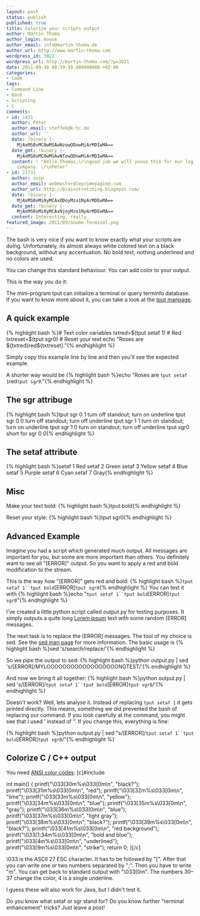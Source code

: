 ```yaml
---
layout: post
status: publish
published: true
title: Colorize your scripts output
author: Martin Thoma
author_login: moose
author_email: info@martin-thoma.de
author_url: http://www.martin-thoma.com
wordpress_id: 3021
wordpress_url: http://martin-thoma.com/?p=3021
date: 2011-09-30 08:59:59.000000000 +02:00
categories:
- Code
tags:
- Command Line
- Bash
- Scripting
- C
comments:
- id: 1431
  author: Peter
  author_email: steffek@k-tc.de
  author_url: ''
  date: !binary |-
    MjAxMS0xMC0wMSAwNzowODowMiArMDIwMA==
  date_gmt: !binary |-
    MjAxMS0xMC0wMSAwNTowODowMiArMDIwMA==
  content: ! "Hello Thomas,\r\ngood job we will youse this for our log output in our
    company. \r\nPeter"
- id: 21731
  author: snip
  author_email: webmaster@leprimepagine.com
  author_url: http://brainstretching.blogspot.com/
  date: !binary |-
    MjAxMS0xMi0yMCAxODoyMzo1NyArMDEwMA==
  date_gmt: !binary |-
    MjAxMS0xMi0yMCAxNjoyMzo1NyArMDEwMA==
  content: Interesting, really.
featured_image: 2011/09/Gnome-Terminal.png
---
```

The bash is very nice if you want to know exactly what your scripts are doing. Unfortunately, its almost always white colored text on a black background, without any accentuation. No bold text, nothing underlined and no colors are used.

You can change this standard behaviour. You can add color to your output.

This is the way you do it:

The mini-program tput can initialize a terminal or query terminfo database. If you want to know more about it, you can take a look at the <a href="http://linux.die.net/man/1/tput">tput manpage</a>.

<h2>A quick example</h2>
{% highlight bash %}# Text color variables
txtred=$(tput setaf 1)    # Red
txtreset=$(tput sgr0)     # Reset your text
echo "Roses are ${txtred}red${txtreset}."{% endhighlight %}

Simply copy this example line by line and then you'll see the expected example.

A shorter way would be
{% highlight bash %}echo "Roses are `tput setaf 1`red`tput sgr0`."{% endhighlight %}

<h2>The sgr attribuge</h2>
{% highlight bash %}tput sgr 0 1     turn off standout; turn on underline
tput sgr 0 0     turn off standout; turn off underline
tput sgr 1 1     turn on standout; turn on underline
tput sgr 1 0     turn on standout; turn off underline
tput sgr0        short for sgr 0 0{% endhighlight %}

<h2>The setaf attribute</h2>
{% highlight bash %}setaf 1 Red
setaf 2 Green
setaf 3 Yellow
setaf 4 Blue
setaf 5 Purple
setaf 6 Cyan
setaf 7 Gray{% endhighlight %}

<h2>Misc</h2>
Make your text bold:
{% highlight bash %}tput bold{% endhighlight %}

Reset your style:
{% highlight bash %}tput sgr0{% endhighlight %}

<h2>Advanced Example</h2>
Imagine you had a script which generated much output. All messages are important for you, but some are more important than others. You definitely want to see all "[ERROR]" output. So you want to apply a red and bold modification to the stream.

This is the way how "[ERROR]" gets red and bold:
{% highlight bash %}`tput setaf 1``tput bold`[ERROR]`tput sgr0`{% endhighlight %}
You can test it with
{% highlight bash %}echo "`tput setaf 1``tput bold`[ERROR]`tput sgr0`"{% endhighlight %}

I've created a little python script called output.py for testing purposes. It simply outputs a quite long <a href="http://en.wikipedia.org/wiki/Lorem_ipsum">Lorem ipsum</a> text with some random [ERROR] messages.

The next task is to replace the [ERROR] messages. The tool of my choice is sed. See the <a href="http://linux.die.net/man/1/sed">sed man page</a> for more information. The basic usage is 
{% highlight bash %}sed 's/search/replace/'{% endhighlight %}

So we pipe the output to sed:
{% highlight bash %}python output.py | sed 's/\[ERROR\]/MYLOOOOOOOOOOOOOOOOOONGTEST/'{% endhighlight %}

And now we bring it all together:
{% highlight bash %}python output.py | sed 's/[ERROR]/`tput setaf 1``tput bold`[ERROR]`tput sgr0`/'{% endhighlight %}

Doesn't work? Well, lets analyse it. Instead of replacing `tput setaf 1` it gets printed directly. This means, something we did prevented the bash of replacing our command. If you look carefully at the command, you might see that I used ' instead of ". If you change this, everything is fine:

{% highlight bash %}python output.py | sed "s/\[ERROR\]/`tput setaf 1``tput bold`[ERROR]`tput sgr0`/"{% endhighlight %}

<h2>Colorize C / C++ output</h2>
You need <a href="http://en.wikipedia.org/wiki/ANSI_escape_code">ANSI color codes</a>:
[c]#include <stdio.h>

int main()
{
    printf("&#92;&#48;33[30m%s&#92;&#48;33[0m\n", "black?");
    printf("&#92;&#48;33[31m%s&#92;&#48;33[0m\n", "red");
    printf("&#92;&#48;33[32m%s&#92;&#48;33[0m\n", "lime");
    printf("&#92;&#48;33[33m%s&#92;&#48;33[0m\n", "yellow");
    printf("&#92;&#48;33[34m%s&#92;&#48;33[0m\n", "blue");
    printf("&#92;&#48;33[35m%s&#92;&#48;33[0m\n", "gray");
    printf("&#92;&#48;33[36m%s&#92;&#48;33[0m\n", "blue");
    printf("&#92;&#48;33[37m%s&#92;&#48;33[0m\n", "light gray");
    printf("&#92;&#48;33[38m%s&#92;&#48;33[0m\n", "black?");
    printf("&#92;&#48;33[39m%s&#92;&#48;33[0m\n", "black?");
    printf("&#92;&#48;33[41m%s&#92;&#48;33[0m\n", "red background");
    printf("&#92;&#48;33[1;34m%s&#92;&#48;33[0m\n", "bold and blue");
    printf("&#92;&#48;33[4m%s&#92;&#48;33[0m\n", "underlined");
    printf("&#92;&#48;33[9m%s&#92;&#48;33[0m\n", "strike");
    return 0;
}[/c]

\033 is the ASCII 27 ESC character. It has to be followed by "[". After that you can write one or two numbers separated by ";". Then you have to write "m". You can get back to standard output with "\033[0m".
The numbers 30&ndash;37 change the color, 4 is a single underline.

I guess these will also work for Java, but I didn't test it.

Do you know what setaf or sgr stand for? Do you know further "terminal enhancement" tricks? Just leave a post!
